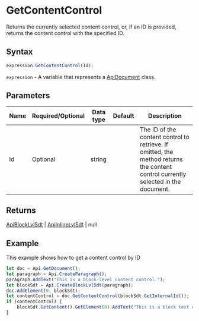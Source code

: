 # GetContentControl

Returns the currently selected content control, or, if an ID is provided, returns the content control with the specified ID.

## Syntax

```javascript
expression.GetContentControl(Id);
```

`expression` - A variable that represents a [ApiDocument](../ApiDocument.md) class.

## Parameters

| **Name** | **Required/Optional** | **Data type** | **Default** | **Description** |
| ------------- | ------------- | ------------- | ------------- | ------------- |
| Id | Optional | string |  | The ID of the content control to retrieve. If omitted, the method returns the content control currently selected in the document. |

## Returns

[ApiBlockLvlSdt](../ApiBlockLvlSdt/ApiBlockLvlSdt.md) \| [ApiInlineLvlSdt](../ApiInlineLvlSdt/ApiInlineLvlSdt.md) \| null

## Example

This example shows how to get a content control by ID

```javascript editor-docx
let doc = Api.GetDocument();
let paragraph = Api.CreateParagraph();
paragraph.AddText("This is a block-level content control.");
let blockSdt = Api.CreateBlockLvlSdt(paragraph);
doc.AddElement(0, blockSdt);
let contentControl = doc.GetContentControl(blockSdt.GetInternalId());
if (contentControl) {
    blockSdt.GetContent().GetElement(0).AddText("This is a block text content control.");
}
```